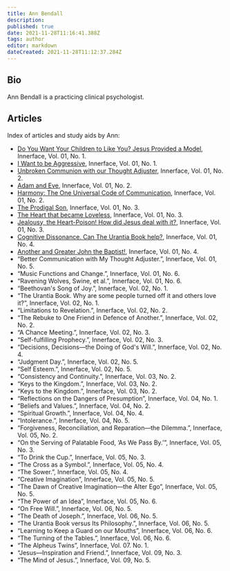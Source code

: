 ```yaml
---
title: Ann Bendall
description:
published: true
date: 2021-11-28T11:16:41.388Z
tags: author
editor: markdown
dateCreated: 2021-11-28T11:12:37.284Z
---
```


## Bio

Ann Bendall is a practicing clinical psychologist.

## Articles

Index of articles and study aids by Ann:

- [Do You Want Your Children to Like You? Jesus Provided a Model](/en/article/Ann_Bendall/Do_You_Want_Your_Children_to_Like_You), Innerface, Vol. 01, No. 1.
- [I Want to be Aggressive](/en/article/Ann_Bendall/I_Want_to_be_Aggressive), Innerface, Vol. 01, No. 1.
- [Unbroken Communion with our Thought Adjuster](/en/article/Ann_Bendall/Unbroken_Communion_with_our_Thought_Adjuster), Innerface, Vol. 01, No. 2.
- [Adam and Eve](/en/article/Ann_Bendall/Adam_and_Eve), Innerface, Vol. 01, No. 2.
- [Harmony: The One Universal Code of Communication](/en/article/Ann_Bendall/Harmony_The_One_Universal_Code_of_Communication), Innerface, Vol. 01, No. 2.
- [The Prodigal Son](/en/article/Ann_Bendall/The_Prodigal_Son), Innerface, Vol. 01, No. 3.
- [The Heart that became Loveless](/en/article/Ann_Bendall/The_Heart_that_Became_Loveless), Innerface, Vol. 01, No. 3.
- [Jealousy, the Heart-Poison! How did Jesus deal with it?](/en/article/Ann_Bendall/Jealousy_the_Heart_Poison_How_did_Jesus_deal_with_it), Innerface, Vol. 01, No. 3.
- [Cognitive Dissonance. Can The Urantia Book help?](/en/article/Ann_Bendall/Cognitive_Dissonance_Can_The_Urantia_Book_help), Innerface, Vol. 01, No. 4.
- [Another and Greater John the Baptist!](/en/article/Ann_Bendall/Another_and_Greater_John_the_Baptist), Innerface, Vol. 01, No. 4.
- “Better Communication with My Thought Adjuster.”, Innerface, Vol. 01, No. 5.
- “Music Functions and Change.”, Innerface, Vol. 01, No. 6.
- “Ravening Wolves, Swine, et al.”, Innerface, Vol. 01, No. 6.
- “Beethovan's Song of Joy.”, Innerface, Vol. 02, No. 1.
- “The Urantia Book. Why are some people turned off it and others love it?”, Innerface, Vol. 02, No. 1.
- “Limitations to Revelation.”, Innerface, Vol. 02, No. 2.
- “The Rebuke to One Friend in Defence of Another.”, Innerface, Vol. 02, No. 2.
- “A Chance Meeting.”, Innerface, Vol. 02, No. 3.
- “Self-fulfilling Prophecy.”, Innerface, Vol. 02, No. 3.
- “Decisions, Decisions—the Doing of God's Will.”, Innerface, Vol. 02, No. 4.
- “Judgment Day.”, Innerface, Vol. 02, No. 5.
- “Self Esteem.”, Innerface, Vol. 02, No. 5.
- “Consistency and Continuity.”, Innerface, Vol. 03, No. 2.
- “Keys to the Kingdom.”, Innerface, Vol. 03, No. 2.
- “Keys to the Kingdom.”, Innerface, Vol. 03, No. 2.
- “Reflections on the Dangers of Presumption”, Innerface, Vol. 04, No. 1.
- “Beliefs and Values.”, Innerface, Vol. 04, No. 2.
- “Spiritual Growth.”, Innerface, Vol. 04, No. 4.
- “Intolerance.”, Innerface, Vol. 04, No. 5.
- “Forgiveness, Reconciliation, and Reparation—the Dilemma.”, Innerface, Vol. 05, No. 2.
- “On the Serving of Palatable Food, ‘As We Pass By.’”, Innerface, Vol. 05, No. 3.
- “To Drink the Cup.”, Innerface, Vol. 05, No. 3.
- “The Cross as a Symbol.”, Innerface, Vol. 05, No. 4.
- “The Sower.”, Innerface, Vol. 05, No. 4.
- “Creative Imagination”, Innerface, Vol. 05, No. 5.
- “The Dawn of Creative Imagination—the Alter Ego”, Innerface, Vol. 05, No. 5.
- “The Power of an Idea”, Innerface, Vol. 05, No. 6.
- “On Free Will.”, Innerface, Vol. 06, No. 5.
- “The Death of Joseph.”, Innerface, Vol. 06, No. 5.
- “The Urantia Book versus Its Philosophy.”, Innerface, Vol. 06, No. 5.
- “Learning to Keep a Guard on our Mouths”, Innerface, Vol. 06, No. 6.
- “The Turning of the Tables.”, Innerface, Vol. 06, No. 6.
- “The Alpheus Twins”, Innerface, Vol. 07. No. 1.
- “Jesus—Inspiration and Friend.”, Innerface, Vol. 09, No. 3.
- “The Mind of Jesus.”, Innerface, Vol. 09, No. 5.
